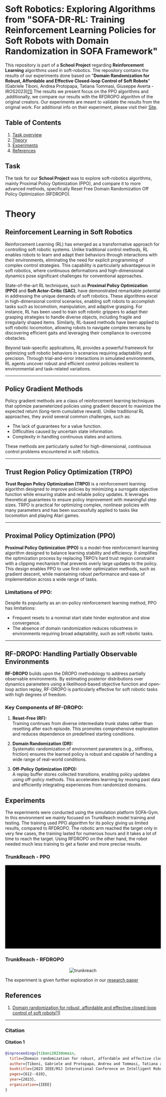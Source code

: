 # Soft Robotics: Exploring Algorithms from "**SOFA-DR-RL: Training Reinforcement Learning Policies for Soft Robots with Domain Randomization in SOFA Framework**"

This repository is part of a **School Project** regarding **Reinforcement Learning** algorithms used in soft-robotics. The repository contains the results of our experiments done based on "**Domain Randomization for Robust, Affordable and Effective Closed-loop Control of Soft Robots**" (Gabriele Tiboni, Andrea Protopapa, Tatiana Tommasi, Giuseppe Averta - IROS2023)[[1]](#citation-1) The results we present focus on the PPO algorithms and ,additionally, we compare our results with the RFDROPO algorithm of the original creators. Our experiments are meant to validate the results from the original work. For additional info on their experiment, please visit their [Site](https://github.com/andreaprotopapa/sofa-dr-rl).

## Table of Contents
1. [Task overview](#task)
2. [Theory](#theory)
3. [Experiments](#experiments)
4. [References](#references)

## Task
The task for our **School Project** was to explore soft-robotics algorithms, mainly Proximal Policy Optimization (PPO), and compare it to more advanced methods, specifically Reset Free Domain Randomization Off Policy Optimization (RFDROPO). 

# Theory

## Reinforcement Learning in Soft Robotics

Reinforcement Learning (RL) has emerged as a transformative approach for controlling soft robotic systems. Unlike traditional control methods, RL enables robots to learn and adapt their behaviors through interactions with their environments, eliminating the need for explicit programming of complex control strategies. This capability is particularly advantageous in soft robotics, where continuous deformations and high-dimensional dynamics pose significant challenges for conventional approaches.

State-of-the-art RL techniques, such as **Proximal Policy Optimization (PPO)** and **Soft Actor-Critic (SAC)**, have demonstrated remarkable potential in addressing the unique demands of soft robotics. These algorithms excel in high-dimensional control scenarios, enabling soft robots to accomplish tasks such as locomotion, manipulation, and adaptive grasping. For instance, RL has been used to train soft robotic grippers to adapt their grasping strategies to handle diverse objects, including fragile and irregularly shaped items. Similarly, RL-based methods have been applied to soft robotic locomotion, allowing robots to navigate complex terrains by discovering efficient gaits and leveraging their compliance to overcome obstacles.

Beyond task-specific applications, RL provides a powerful framework for optimizing soft robotic behaviors in scenarios requiring adaptability and precision. Through trial-and-error interactions in simulated environments, RL agents uncover robust and efficient control policies resilient to environmental and task-related variations.

---

## Policy Gradient Methods

Policy gradient methods are a class of reinforcement learning techniques that optimize parameterized policies using gradient descent to maximize the expected return (long-term cumulative reward). Unlike traditional RL approaches, they avoid several common challenges, such as:

- The lack of guarantees for a value function.
- Difficulties caused by uncertain state information.
- Complexity in handling continuous states and actions.

These methods are particularly suited for high-dimensional, continuous control problems encountered in soft robotics.

---

## Trust Region Policy Optimization (TRPO)

**Trust Region Policy Optimization (TRPO)** is a reinforcement learning algorithm designed to improve policies by minimizing a surrogate objective function while ensuring stable and reliable policy updates. It leverages theoretical guarantees to ensure policy improvement with meaningful step sizes. TRPO is practical for optimizing complex, nonlinear policies with many parameters and has been successfully applied to tasks like locomotion and playing Atari games.

---

## Proximal Policy Optimization (PPO)

**Proximal Policy Optimization (PPO)** is a model-free reinforcement learning algorithm designed to balance learning stability and efficiency. It simplifies the optimization process by replacing TRPO’s hard trust region constraint with a clipping mechanism that prevents overly large updates to the policy. This design enables PPO to use first-order optimization methods, such as gradient descent, while maintaining robust performance and ease of implementation across a wide range of tasks.

### Limitations of PPO:

Despite its popularity as an on-policy reinforcement learning method, PPO has limitations:

- Frequent resets to a nominal start state hinder exploration and slow convergence.
- The absence of domain randomization reduces robustness in environments requiring broad adaptability, such as soft robotic tasks.

---

## RF-DROPO: Handling Partially Observable Environments

**RF-DROPO** builds upon the DROPO methodology to address partially observable environments. By estimating posterior distributions over dynamics parameters using a likelihood-based objective function and open-loop action replay, RF-DROPO is particularly effective for soft robotic tasks with high degrees of freedom.

### Key Components of RF-DROPO:

1. **Reset-Free (RF):**  
   Training continues from diverse intermediate trunk states rather than resetting after each episode. This promotes comprehensive exploration and reduces dependence on predefined starting conditions.

2. **Domain Randomization (DR):**  
   Systematic randomization of environment parameters (e.g., stiffness, friction) ensures the learned policy is robust and capable of handling a wide range of real-world conditions.

3. **Off-Policy Optimization (OPO):**  
   A replay buffer stores collected transitions, enabling policy updates using off-policy methods. This accelerates learning by reusing past data and efficiently integrating experiences from randomized domains.

## Experiments
The experiments were conducted using the simulation platform SOFA-Gym. In this environment we mainly focused on TrunkReach model training and testing. The training used PPO algorithm for its policy giving us limited results, compared to RFDROPO. The robotic arm reached the target only in very few cases, the training lasted for numerous hours and it takes a lot of time to reach the target. Using RFDROPO on the other hand, the robot needed much less training to get a faster and more precise results. 

### TrunkReach - PPO

<p align="center">
<img src=https://github.com/jakub-spisak/softrobotics_algorithms/blob/main/repo_assets/ppo_video.gif/>
</p>

### TrunkReach - RFDROPO

<p align="center">
  <img src=https://github.com/andreaprotopapa/sofa-dr-rl/assets/44071949/47170f5d-9b51-48db-9f42-0e61ff083476 alt="trunkreach" width="400"/>
</p>

The experiment is given further exploration in our [research paper](https://github.com/jakub-spisak/softrobotics_algorithms/tree/main/repo_assets/research_paper.pdf)
## References
1. [Domain randomization for robust, affordable and effective closed-loop control of soft robots](https://arxiv.org/pdf/2303.04136)[[1]](#citation-1)
---

### Citation

#### Citation 1
```bibtex
@inproceedings{tiboni2023domain,
  title={Domain randomization for robust, affordable and effective closed-loop control of soft robots},
  author={Tiboni, Gabriele and Protopapa, Andrea and Tommasi, Tatiana and Averta, Giuseppe},
  booktitle={2023 IEEE/RSJ International Conference on Intelligent Robots and Systems (IROS)},
  pages={612--619},
  year={2023},
  organization={IEEE}
}
```

